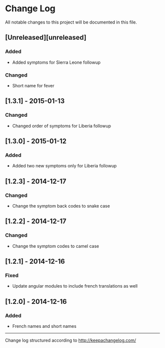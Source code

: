 # Change Log

All notable changes to this project will be documented in this file.

## [Unreleased][unreleased]
### Added
- Added symptoms for Sierra Leone followup

### Changed
- Short name for fever

## [1.3.1] - 2015-01-13
### Changed
- Changed order of symptoms for Liberia followup

## [1.3.0] - 2015-01-12
### Added
- Added two new symptoms only for Liberia followup

## [1.2.3] - 2014-12-17
### Changed
- Change the symptom back codes to  snake case

## [1.2.2] - 2014-12-17
### Changed
- Change the symptom codes to camel case

## [1.2.1] - 2014-12-16
### Fixed
- Update angular modules to include french translations as well

## [1.2.0] - 2014-12-16
### Added
- French names and short names

- - -

Change log structured according to http://keepachangelog.com/
